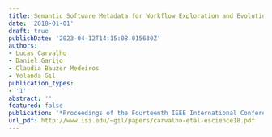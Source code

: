 ```yaml
---
title: Semantic Software Metadata for Workflow Exploration and Evolution
date: '2018-01-01'
draft: true
publishDate: '2023-04-12T14:15:08.015630Z'
authors:
- Lucas Carvalho
- Daniel Garijo
- Claudia Bauzer Medeiros
- Yolanda Gil
publication_types:
- '1'
abstract: ''
featured: false
publication: '*Proceedings of the Fourteenth IEEE International Conference on eScience*'
url_pdf: http://www.isi.edu/~gil/papers/carvalho-etal-escience18.pdf
---
```


